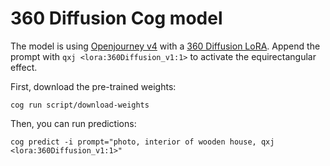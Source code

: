 # 360 Diffusion Cog model

The model is using [Openjourney v4](https://huggingface.co/prompthero/openjourney-v4) with a [360 Diffusion LoRA](https://huggingface.co/ProGamerGov/360-Diffusion-LoRA-sd-v1-5). Append the prompt with `qxj <lora:360Diffusion_v1:1>` to activate the equirectangular effect.

First, download the pre-trained weights:

    cog run script/download-weights

Then, you can run predictions:

    cog predict -i prompt="photo, interior of wooden house, qxj <lora:360Diffusion_v1:1>"
